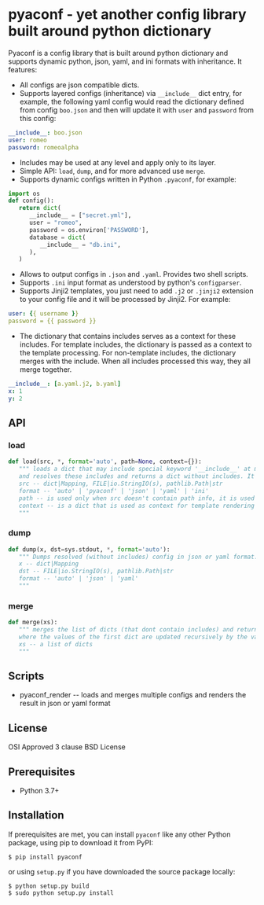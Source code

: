 # pyaconf - yet another config library built around python dictionary

Pyaconf is a config library that is built around python dictionary and supports dynamic python, json, yaml, and ini formats with inheritance.
It features:

* All configs are json compatible dicts.
* Supports layered configs (inheritance) via `__include__` dict entry, for example, the following yaml config would read the dictionary defined from config `boo.json` and then will update it with `user` and `password` from this config:

```yaml
__include__: boo.json
user: romeo
password: romeoalpha
```

* Includes may be used at any level and apply only to its layer. 
* Simple API: `load`, `dump`, and for more advanced use `merge`.
* Supports dynamic configs written in Python `.pyaconf`, for example:

```python
import os
def config():
   return dict(
      __include__ = ["secret.yml"],
      user = "romeo", 
      password = os.environ['PASSWORD'],
      database = dict(
         __include__ = "db.ini",
      ),
   )
```

* Allows to output configs in `.json` and `.yaml`. Provides two shell scripts.
* Supports `.ini` input format as understood by python's `configparser`.
* Supports Jinji2 templates, you just need to add `.j2` or `.jinji2` extension to your config file and it will be processed by Jinji2. For example:

```yaml
user: {{ username }}
password = {{ password }}
```

* The dictionary that contains includes serves as a context for these includes. For template includes, the dictionary is passed as a context to the template processing. For non-template includes, the dictionary merges with the include. When all includes processed this way, they all merge together.

```yaml
__include__: [a.yaml.j2, b.yaml]
x: 1
y: 2
```


## API

### load

```python
def load(src, *, format='auto', path=None, context={}):
   """ loads a dict that may include special keyword '__include__' at multiple levels,
   and resolves these includes and returns a dict without includes. It can also read the input dict from a file
   src -- dict|Mapping, FILE|io.StringIO(s), pathlib.Path|str
   format -- 'auto' | 'pyaconf' | 'json' | 'yaml' | 'ini'
   path -- is used only when src doesn't contain path info, it is used for error messages and resolve relative include paths
   context -- is a dict that is used as context for template rendering if src is a template
   """
```

### dump

```python
def dump(x, dst=sys.stdout, *, format='auto'):
   """ Dumps resolved (without includes) config in json or yaml format. It doesn't preserve comments either. 
   x -- dict|Mapping
   dst -- FILE|io.StringIO(s), pathlib.Path|str
   format -- 'auto' | 'json' | 'yaml'
   """
```


### merge

```python
def merge(xs):
   """ merges the list of dicts (that dont contain includes) and returns a new dict
   where the values of the first dict are updated recursively by the values of the second dict.
   xs -- a list of dicts
   """
```

## Scripts

* pyaconf_render -- loads and merges multiple configs and renders the result in json or yaml format

## License

OSI Approved 3 clause BSD License

## Prerequisites

* Python 3.7+

## Installation

If prerequisites are met, you can install `pyaconf` like any other Python package, using pip to download it from PyPI:

    $ pip install pyaconf

or using `setup.py` if you have downloaded the source package locally:

    $ python setup.py build
    $ sudo python setup.py install
